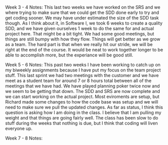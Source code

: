 Week  3 - 4 Notes:
This last two weeks we have worked on the SRS and we where trying to make sure that we could get the SDD done early to try and get coding sooner.
We may have under estimated the size of the SDD task though. As I think about it, in Software I, we took 6 weeks to create a quality SDD, and we have given ourselves 1 week to do the same for and actual project here. That might be a bit tight. We had some good meetings, but things are still bumpy with how they flow. Things will get better as we grow as a team. The hard part is that when we really hit our stride, we will be right at the end of the course. It would be neat to work together longer to be able to accomplish more, but the experiance will be good still. 


Week 5 - 6 Notes:
This past two weeks I have been working to catch up on my biweekly assignments because I have put my focus on the team project stuff.
This last sprint we had two meetings with the customer and we have meet as a student team for around 7 or 8 hours total between all of the 
meetings that we have had. We have played planning poker twice now and we seem to be getting that down. The SDD and SRS are now complete and
we can start working on the actual project. Most eviroments are setup, but Richard made some changes to how the code base was setup and 
we will need to make sure we pull the updated changes. As far as status, I think this question is asking how I am doing in the class. I
believe that I am pulling my weight and that things are going fairly well. The class has been slow to do stuff during the weeks that nothing is 
due, but I think that coding will liven everyone up. 

Week 7 - 8 Notes:
